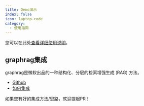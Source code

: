 ```yaml
---
title: Demo演示
index: false
icon: laptop-code
category:
  - 使用指南
---
```


您可以在此处[查看详细使用说明](../guide/README.md)。

## graphrag集成

graphrag是微软出品的一种结构化、分层的检索增强生成 (RAG) 方法。

- [Github](https://github.com/microsoft/graphrag)
- [如何集成](graphrag.md)

如果您有好的集成方法/思路，欢迎提起PR！